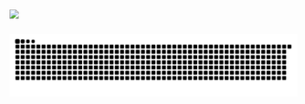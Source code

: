 <h1 align="center>
  Hi there, I'm Chris Williford 👋
</h1>

<h2 align="center">
  <a href="https://git.io/typing-svg">
    <img src="https://readme-typing-svg.demolab.com/?center=true&lines=Full+Stack+Tech;Hardware+Expert;Food+Enthusiast;Aspiring+Game+Dev;Game+Enthusiast"/>
  </a>
</h2>

<picture>
  <source media="(prefers-color-scheme: dark)" srcset="https://github.com/AGiggleSniffer/AGiggleSniffer/blob/output/github-contribution-grid-snake-dark.svg" />
  <source media="(prefers-color-scheme: light)" srcset="https://github.com/AGiggleSniffer/AGiggleSniffer/blob/output/github-contribution-grid-snake.svg" />
  <img alt="github-snake" src="https://github.com/AGiggleSniffer/AGiggleSniffer/blob/output/github-contribution-grid-snake-dark.svg" />
</picture>
<!--
**AGiggleSniffer/AGiggleSniffer** is a ✨ _special_ ✨ repository because its `README.md` (this file) appears on your GitHub profile.

Here are some ideas to get you started:

- 🔭 I’m currently working on ...
- 🌱 I’m currently learning ...
- 👯 I’m looking to collaborate on ...
- 🤔 I’m looking for help with ...
- 💬 Ask me about ...
- 📫 How to reach me: ...
- 😄 Pronouns: ...
- ⚡ Fun fact: ...
-->
